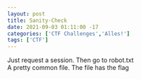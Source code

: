 ```yaml
---
layout: post
title: Sanity-Check
date: 2021-09-03 01:11:00 -17
categories: ['CTF Challenges','Alles!']
tags: ['CTF']
---
```


Just request a session. Then go to robot.txt
<br>A pretty common file. The file has the flag